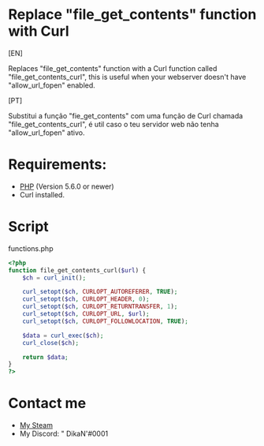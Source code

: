 # Replace "file_get_contents" function with Curl

[EN]

Replaces "file_get_contents" function with a Curl function called "file_get_contents_curl", this is useful when your webserver doesn't have "allow_url_fopen" enabled.

[PT]

Substitui a função "fie_get_contents" com uma função de Curl chamada "file_get_contents_curl", é util caso o teu servidor web não tenha "allow_url_fopen" ativo.

# Requirements:
- [PHP](https://php.net/) (Version 5.6.0 or newer)
- Curl installed.

# Script
functions.php
```php
<?php
function file_get_contents_curl($url) {
    $ch = curl_init();

    curl_setopt($ch, CURLOPT_AUTOREFERER, TRUE);
    curl_setopt($ch, CURLOPT_HEADER, 0);
    curl_setopt($ch, CURLOPT_RETURNTRANSFER, 1);
    curl_setopt($ch, CURLOPT_URL, $url);
    curl_setopt($ch, CURLOPT_FOLLOWLOCATION, TRUE);       

    $data = curl_exec($ch);
    curl_close($ch);

    return $data;
}
?>
```

# Contact me
- [My Steam](https://steamcommunity.com/id/DikaN1337)
- My Discord: " DikaN'#0001
